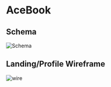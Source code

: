 # AceBook









## Schema
![Schema](https://i.imgur.com/4AGtueO.png)


## Landing/Profile Wireframe
![wire](https://i.imgur.com/YlKsKDS.png)
